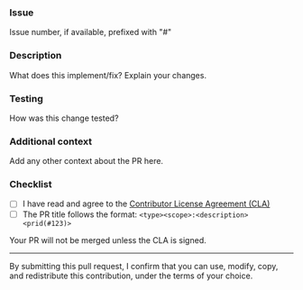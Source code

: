 ### Issue
Issue number, if available, prefixed with "#"

### Description
What does this implement/fix? Explain your changes.

### Testing
How was this change tested?

### Additional context
Add any other context about the PR here.

### Checklist
- [ ] I have read and agree to the [Contributor License Agreement (CLA)](../CONTRIBUTOR_LICENCE_AGREEMENT.txt)
- [ ] The PR title follows the format: `<type><scope>:<description><prid(#123)>`

Your PR will not be merged unless the CLA is signed.

---
By submitting this pull request, I confirm that you can use, modify, copy, and redistribute this contribution, under the terms of your choice.
